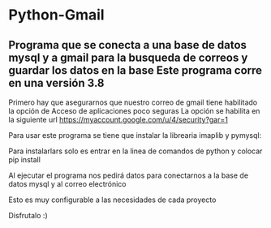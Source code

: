# Python-Gmail


Programa que se conecta a una base de datos mysql y a gmail para la busqueda de correos y guardar los datos en la base
Este programa corre en una versión 3.8
-----------------------------------------------------------------------------------------------------------------------


Primero hay que asegurarnos que nuestro correo de gmail tiene habilitado la opción de Acceso de aplicaciones poco seguras
La opción se habilita en la siguiente url https://myaccount.google.com/u/4/security?gar=1 

Para usar este programa se tiene que instalar la librearia imaplib y pymysql:

Para instalarlars solo es entrar en la linea de comandos de python y colocar pip install <nombre de la librearia>

Al ejecutar el programa nos pedirá datos para conectarnos a la base de datos mysql y al correo electrónico

Esto es muy configurable a las necesidades de cada proyecto

Disfrutalo :)
